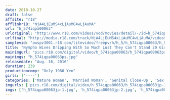 ```yaml
---
date: 2018-10-27
draft: false
affsite: "r18"
afflinkr18: "NjA4LjEuMS4xLjAuMC4wLjAuMA"
url: "h_574iqpa00063"
urloriginal: "http://www.r18.com/videos/vod/movies/detail/-/id=h_574iqpa00063"
urlfinal: "http://media.r18.com/track/NjA4LjEuMS4xLjAuMC4wLjAuMA/videos/vod/movies/detail/-/id=h_574iqpa00063"
samplevid: "awspv3001.r18.com/litevideo/freepv/h/h_5/h_574iqpa00063/h_574iqpa00063_dmb_w.mp4"
title: "Nympho Wives Dripping With So Much Lust They Can't Stand 20 Girls, 4 Hours"
mainimgurl: "pics.r18.com/digital/video/h_574iqpa00063/h_574iqpa00063ps.jpg"
mainimgs: "h_574iqpa00063ps.jpg"
releasedate: "Aug. 16, 2016"
duration: 239
productioncomp: "Only 1980 Yen"
girls: ['----']
categories: ['Mature Woman', 'Married Woman', 'Genital Close-Up', 'Sex Toys', 'Compilation', 'Over 4 Hours']
imgurls: ['pics.r18.com/digital/video/h_574iqpa00063/h_574iqpa00063jp-1.jpg', 'pics.r18.com/digital/video/h_574iqpa00063/h_574iqpa00063jp-2.jpg', 'pics.r18.com/digital/video/h_574iqpa00063/h_574iqpa00063jp-3.jpg', 'pics.r18.com/digital/video/h_574iqpa00063/h_574iqpa00063jp-4.jpg', 'pics.r18.com/digital/video/h_574iqpa00063/h_574iqpa00063jp-5.jpg', 'pics.r18.com/digital/video/h_574iqpa00063/h_574iqpa00063jp-6.jpg', 'pics.r18.com/digital/video/h_574iqpa00063/h_574iqpa00063jp-7.jpg', 'pics.r18.com/digital/video/h_574iqpa00063/h_574iqpa00063jp-8.jpg', 'pics.r18.com/digital/video/h_574iqpa00063/h_574iqpa00063jp-9.jpg', 'pics.r18.com/digital/video/h_574iqpa00063/h_574iqpa00063jp-10.jpg', 'pics.r18.com/digital/video/h_574iqpa00063/h_574iqpa00063jp-11.jpg', 'pics.r18.com/digital/video/h_574iqpa00063/h_574iqpa00063jp-12.jpg', 'pics.r18.com/digital/video/h_574iqpa00063/h_574iqpa00063jp-13.jpg', 'pics.r18.com/digital/video/h_574iqpa00063/h_574iqpa00063jp-14.jpg', 'pics.r18.com/digital/video/h_574iqpa00063/h_574iqpa00063jp-15.jpg', 'pics.r18.com/digital/video/h_574iqpa00063/h_574iqpa00063jp-16.jpg', 'pics.r18.com/digital/video/h_574iqpa00063/h_574iqpa00063jp-17.jpg', 'pics.r18.com/digital/video/h_574iqpa00063/h_574iqpa00063jp-18.jpg', 'pics.r18.com/digital/video/h_574iqpa00063/h_574iqpa00063jp-19.jpg', 'pics.r18.com/digital/video/h_574iqpa00063/h_574iqpa00063jp-20.jpg']
imgs: ['h_574iqpa00063jp-1.jpg', 'h_574iqpa00063jp-2.jpg', 'h_574iqpa00063jp-3.jpg', 'h_574iqpa00063jp-4.jpg', 'h_574iqpa00063jp-5.jpg', 'h_574iqpa00063jp-6.jpg', 'h_574iqpa00063jp-7.jpg', 'h_574iqpa00063jp-8.jpg', 'h_574iqpa00063jp-9.jpg', 'h_574iqpa00063jp-10.jpg', 'h_574iqpa00063jp-11.jpg', 'h_574iqpa00063jp-12.jpg', 'h_574iqpa00063jp-13.jpg', 'h_574iqpa00063jp-14.jpg', 'h_574iqpa00063jp-15.jpg', 'h_574iqpa00063jp-16.jpg', 'h_574iqpa00063jp-17.jpg', 'h_574iqpa00063jp-18.jpg', 'h_574iqpa00063jp-19.jpg', 'h_574iqpa00063jp-20.jpg']
---
```

